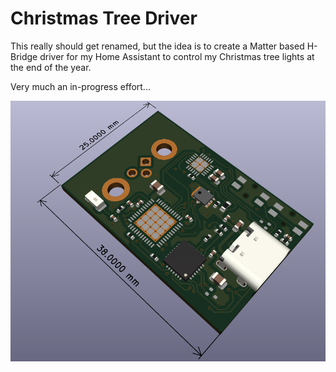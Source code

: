 # Christmas Tree Driver
This really should get renamed, but the idea is to create a Matter based H-Bridge driver for my Home Assistant to control my Christmas tree lights at the end of the year.

Very much an in-progress effort...

![ThreeQuaterView](https://github.com/partywagon112/ChristmasTreeDriver/blob/main/images/quater.png)
